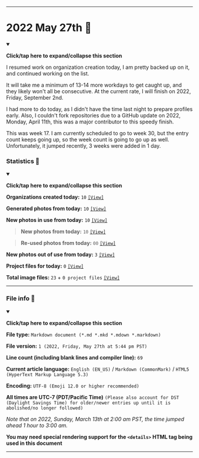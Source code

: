 
***

# 2022 May 27th 📅

<details open><summary><p lang="en"><b>Click/tap here to expand/collapse this section</b></p></summary>

I resumed work on organization creation today, I am pretty backed up on it, and continued working on the list.

It will take me a minimum of 13-14 more workdays to get caught up, and they likely won't all be consecutive. <!-- The number isn't changing, as the entry count is still going up. !--> At the current rate, I will finish on 2022, Friday, September 2nd.

I had more to do today, as I didn't have the time last night to prepare profiles early. Also, I couldn't fork repositories due to a GitHub update on 2022, Monday, April 11th, this was a major contributor to this speedy finish.

This was week 17. I am currently scheduled to go to week 30, but the entry count keeps going up, so the week count is going to go up as well. Unfortunately, it jumped recently, 3 weeks were added in 1 day. <!-- It is going up much slower now, and has stayed the same compared to last week. !-->

</details>

### Statistics 📝

<details open><summary><p lang="en"><b>Click/tap here to expand/collapse this section</b></p></summary>

**Organizations created today:** `10` [`[View]`](/NewOrgs/2022/05_May/README.md#2022-may-27th)

**Generated photos from today:** `10` [`[View]`](/OrganizationGraphics/ByDate/2022/May/27/Generated/)

**New photos in use from today:** `10` [`[View]`](/OrganizationGraphics/ByDate/2022/May/27/Used/)

> **New photos from today:** `10` [`[View]`](/OrganizationGraphics/ByDate/2022/May/27/Used/)

> **Re-used photos from today:** `00` [`[View]`](/OrganizationGraphics/ByDate/2022/May/27/Used/)

**New photos out of use from today:** `3` [`[View]`](/OrganizationGraphics/ByDate/2022/May/27/Unused/)

**Project files for today:** `0` [`[View]`](/OrganizationGraphics/ByDate/2022/May/27/Unused/Project_Files/)

**Total image files:** `23` + `0 project files` [`[View]`](/OrganizationGraphics/ByDate/2022/May/27/)

<!-- TODO
NTS: If there are no project files for a week, don't remove the counter, just blank it (set it to 0)
!-->

</details>

***

### File info 📜

<details open><summary><p lang="en"><b>Click/tap here to expand/collapse this section</b></p></summary>

**File type:** `Markdown document (*.md *.mkd *.mdown *.markdown)`

**File version:** `1 (2022, Friday, May 27th at 5:44 pm PST)`

**Line count (including blank lines and compiler line):** `69`

**Current article language:** `English (EN_US)` / `Markdown (CommonMark)` / `HTML5 (HyperText Markup Language 5.3)`

**Encoding:** `UTF-8 (Emoji 12.0 or higher recommended)`

**All times are UTC-7 (PDT/Pacific Time)** `(Please also account for DST (Daylight Savings Time) for older/newer entries up until it is abolished/no longer followed)`

_Note that on 2022, Sunday, March 13th at 2:00 am PST, the time jumped ahead 1 hour to 3:00 am._

**You may need special rendering support for the `<details>` HTML tag being used in this document**

</details>

***
